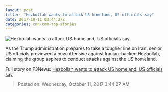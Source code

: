 ```yaml
---
layout: post
title:  "Hezbollah wants to attack US homeland, US officials say"
date: 2017-10-11 03:44:27Z
categories: cnn-com-top-stories
---
```


![Hezbollah wants to attack US homeland, US officials say](http://i2.cdn.cnn.com/cnnnext/dam/assets/160201173245-hezbollah-flag-super-tease.jpg)

As the Trump administration prepares to take a tougher line on Iran, senior US officials previewed a new offensive against Iranian-backed Hezbollah, claiming the group aspires to conduct attacks against the US homeland.


Full story on F3News: [Hezbollah wants to attack US homeland, US officials say](http://www.f3nws.com/n/4EsXVC)

> Posted on: Wednesday, October 11, 2017 3:44:27 AM
